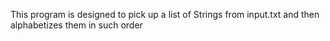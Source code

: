 This program is designed to pick up a list of Strings from input.txt and then alphabetizes them in such order
